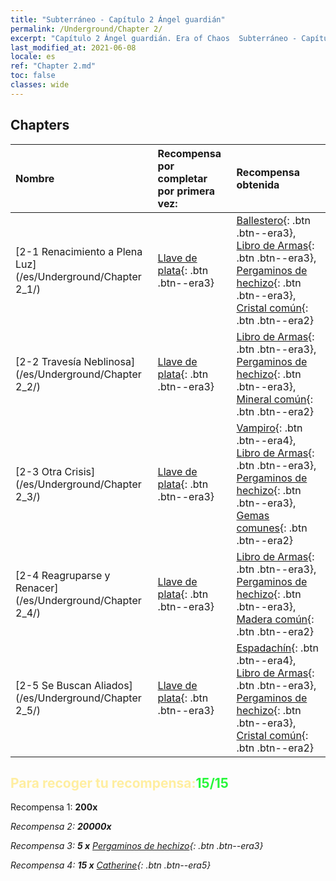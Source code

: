 ```yaml
---
title: "Subterráneo - Capítulo 2 Ángel guardián"
permalink: /Underground/Chapter 2/
excerpt: "Capítulo 2 Ángel guardián. Era of Chaos  Subterráneo - Capítulo 2. Ángel guardián"
last_modified_at: 2021-06-08
locale: es
ref: "Chapter 2.md"
toc: false
classes: wide
---
```


## Chapters

  | Nombre |  Recompensa por completar por primera vez: | Recompensa obtenida |
  |:------------|:------------|:------------| 
  | [2-1 Renacimiento a Plena Luz](/es/Underground/Chapter 2_1/) | [Llave de plata](/ItemsES/con_693/){: .btn .btn--era3} | [Ballestero](/ItemsES/unt_191/){: .btn .btn--era3}, [Libro de Armas](/ItemsES/mat_18/){: .btn .btn--era3}, [Pergaminos de hechizo](/ItemsES/con_694/){: .btn .btn--era3}, [Cristal común](/ItemsES/mat_11/){: .btn .btn--era2} |
  | [2-2 Travesía Neblinosa](/es/Underground/Chapter 2_2/) | [Llave de plata](/ItemsES/con_693/){: .btn .btn--era3} | [Libro de Armas](/ItemsES/mat_18/){: .btn .btn--era3}, [Pergaminos de hechizo](/ItemsES/con_694/){: .btn .btn--era3}, [Mineral común](/ItemsES/mat_6/){: .btn .btn--era2} |
  | [2-3 Otra Crisis](/es/Underground/Chapter 2_3/) | [Llave de plata](/ItemsES/con_693/){: .btn .btn--era3} | [Vampiro](/ItemsES/unt_211/){: .btn .btn--era4}, [Libro de Armas](/ItemsES/mat_18/){: .btn .btn--era3}, [Pergaminos de hechizo](/ItemsES/con_694/){: .btn .btn--era3}, [Gemas comunes](/ItemsES/mat_10/){: .btn .btn--era2} |
  | [2-4 Reagruparse y Renacer](/es/Underground/Chapter 2_4/) | [Llave de plata](/ItemsES/con_693/){: .btn .btn--era3} | [Libro de Armas](/ItemsES/mat_18/){: .btn .btn--era3}, [Pergaminos de hechizo](/ItemsES/con_694/){: .btn .btn--era3}, [Madera común](/ItemsES/mat_7/){: .btn .btn--era2} |
  | [2-5 Se Buscan Aliados](/es/Underground/Chapter 2_5/) | [Llave de plata](/ItemsES/con_693/){: .btn .btn--era3} | [Espadachín](/ItemsES/unt_193/){: .btn .btn--era4}, [Libro de Armas](/ItemsES/mat_18/){: .btn .btn--era3}, [Pergaminos de hechizo](/ItemsES/con_694/){: .btn .btn--era3}, [Cristal común](/ItemsES/mat_11/){: .btn .btn--era2} |


## <span style="color: #ffeea0">Para recoger tu recompensa:</span><span style="color: #27f73a">15/15</span>

 Recompensa 1:  **200x** <i class="fas fa-gem"/>

 Recompensa 2:  **20000x** <i class="fas fa-coins"/>

 Recompensa 3: **5 x** [Pergaminos de hechizo](/ItemsES/con_694/){: .btn .btn--era3}

 Recompensa 4: **15 x** [Catherine](/ItemsES/her_361/){: .btn .btn--era5}

